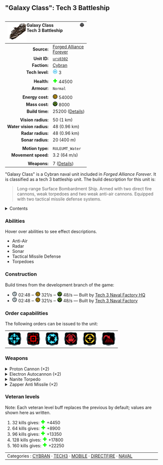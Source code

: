 "Galaxy Class": Tech 3 Battleship
----
<table align="right">
    <thead>
        <tr>
            <th align="left" colspan="2">
                <img align="left" src="icons/units/URS0302_icon.png" title="Galaxy Class unit icon" /><img align="right" src="icons/strategicicons/icon_ship3_directfire_rest.png" title="icon_ship3_directfire" />Galaxy Class<br />Tech 3 Battleship
            </th>
        </tr>
    </thead>
    <tbody>
        <tr>
            <td align="right"><strong>Source:</strong></td>
            <td><a href="Forged Alliance Forever">Forged Alliance<br />Forever</a></td>
        </tr>
        <tr>
            <td align="right"><strong>Unit ID:</strong></td>
            <td><a href="https://github.com/FAForever/fa/D:/faf-development/fa/units/URS0302/URS0302_unit.bp"><code>urs0302</code></a></td>
        </tr>
        <tr>
            <td align="right"><strong>Faction:</strong></td>
            <td><a href="categories.CYBRAN">Cybran</a></td>
        </tr>
        <tr>
            <td align="right"><strong>Tech level:</strong></td>
            <td><img src="icons/T3.png" title="Tech 3" /> 3</td>
        </tr>
        <tr><td align="center" colspan="2"></td></tr>
        <tr>
            <td align="right"><strong>Health:</strong></td>
            <td><img src="icons/health.png" title="Health" /> 44500</td>
        </tr>
        <tr>
            <td align="right"><strong>Armour:</strong></td>
            <td><code>Normal</code></td>
        </tr>
        <tr><td align="center" colspan="2"></td></tr>
        <tr>
            <td align="right"><strong>Energy cost:</strong></td>
            <td><img src="icons/energy.png" title="Energy" /> 54000</td>
        </tr>
        <tr>
            <td align="right"><strong>Mass cost:</strong></td>
            <td><img src="icons/mass.png" title="Mass" /> 8000</td>
        </tr>
        <tr>
            <td align="right"><strong>Build time:</strong></td>
            <td>25200 (<a href="#construction">Details</a>)</td>
        </tr>
        <tr><td align="center" colspan="2"></td></tr>
        <tr>
            <td align="right"><strong>Vision radius:</strong></td>
            <td> <span title="1000 m, 0.62 mi">50 (1 km)</span></td>
        </tr>
        <tr>
            <td align="right"><strong>Water vision radius:</strong></td>
            <td> <span title="960 m, 0.60 mi">48 (0.96 km)</span></td>
        </tr>
        <tr>
            <td align="right"><strong>Radar radius:</strong></td>
            <td> <span title="960 m, 0.60 mi">48 (0.96 km)</span></td>
        </tr>
        <tr>
            <td align="right"><strong>Sonar radius:</strong></td>
            <td> <span title="0.40 km, 0.25 mi">20 (400 m)</span></td>
        </tr>
        <tr><td align="center" colspan="2"></td></tr>
        <tr>
            <td align="right"><strong>Motion type:</strong></td>
            <td><code>RULEUMT_Water</code></td>
        </tr>
        <tr>
            <td align="right"><strong>Movement speed:</strong></td>
            <td> <span title="230 km/h, 124 kn">3.2 (64 m/s)</span></td>
        </tr>
        <tr><td align="center" colspan="2"></td></tr>
        <tr>
            <td align="right"><strong>Weapons:</strong></td>
            <td>7 (<a href="#weapons">Details</a>)</td>
        </tr>
    </tbody>
</table>

"Galaxy Class" is a Cybran naval unit included in *Forged Alliance Forever*.
It is classified as a tech 3 battleship unit.
The build description for this unit is:

<blockquote>Long-range Surface Bombardment Ship. Armed with two direct fire cannons, weak torpedoes and two weak anti-air cannons. Equipped with two tactical missile defense systems.</blockquote>

<details>
<summary>Contents</summary>

1. – <a href="#abilities">Abilities</a>
2. – <a href="#construction">Construction</a>
3. – <a href="#order-capabilities">Order capabilities</a>
4. – <a href="#weapons">Weapons</a>
5. – <a href="#veteran-levels">Veteran levels</a>
</details>

### Abilities
Hover over abilities to see effect descriptions.

* <span title="Can shoot aircraft, including high-altitude air">Anti-Air</span>
* <span title="Can see blips of units not seen by vision that are on or above water">Radar</span>
* <span title="Can see blips of units not seen by vision that are on or below water">Sonar</span>
* <span title="Can target tactical missile projectiles">Tactical Missile Defense</span>
* <span title="Has a weapon that can target things immersed in water">Torpedoes</span>

### Construction
Build times from the development branch of the game:
* <img src="icons/time.png" title="Time" /> 02:48 ‒ <img src="icons/energy.png" title="Energy" /> 321/s ‒ <img src="icons/mass.png" title="Mass" /> 48/s — Built by <a href="URB0303">Tech 3 Naval Factory HQ</a>
* <img src="icons/time.png" title="Time" /> 02:48 ‒ <img src="icons/energy.png" title="Energy" /> 321/s ‒ <img src="icons/mass.png" title="Mass" /> 48/s — Built by <a href="ZRB9603">Tech 3 Naval Factory</a>

### Order capabilities
The following orders can be issued to the unit:
<table>
<td><img float="left" src="icons/orders/move.png" title="Move" /></td>
<td><img float="left" src="icons/orders/attack.png" title="Attack
Left click for attack order. Right click to toggle target priorities for sniping." /></td>
<td><img float="left" src="icons/orders/patrol.png" title="Patrol" /></td>
<td><img float="left" src="icons/orders/stop.png" title="Stop" /></td>
<td><img float="left" src="icons/orders/guard.png" title="Assist" /></td>
<td><img float="left" src="icons/orders/stand-ground.png" title="Fire State" /></td>
</table>

### Weapons
<details>
<summary>Proton Cannon (×2)</summary>
<p>
    <table>
        <tr><td align="center" colspan="2">Note: Stats are per instance of the weapon.</td></tr>
        <tr>
            <td align="right"><strong>Target type:</strong></td>
            <td><code>RULEWTT_Unit</code><br />(Anti-Surface)</td>
        </tr>
        <tr>
            <td align="right"><strong>Projectile:</strong></td>
            <td><a href="Projectiles#cdf-proton-cannon-03"><code>CDFProtonCannon03</code></a></td>
        </tr>
        <tr>
            <td align="right"><strong>DPS estimate:</strong></td>
            <td>225 <span title="Note: This only counts listed stats.">(<u>?</u>)</span></td>
        </tr>
        <tr>
            <td align="right"><strong>Damage:</strong></td>
            <td>900 <span title="Note: This doesn't count some scripted effects.">(<u>?</u>)</span></td>
        </tr>
        <tr>
            <td align="right"><strong>Damage radius:</strong></td>
            <td> <span title="0.04 km, 0.02 mi">2 (40 m)</span></td>
        </tr>
        <tr>
            <td align="right"><strong>Damage type:</strong></td>
            <td><code>Normal</code></td>
        </tr>
        <tr>
            <td align="right"><strong>Max range:</strong></td>
            <td> <span title="2560 m, 1.59 mi">128 (2.56 km)</span></td>
        </tr>
        <tr>
            <td align="right"><strong>Firing arc:</strong></td>
            <td>290°, 270°</td>
        </tr>
        <tr>
            <td align="right"><strong>Firing cycle:</strong></td>
            <td>Once every 4.0s <span title="Note: This doesn't count additional delays such as charging, reloading, and others.">(<u>?</u>)</span></td>
        </tr>
    </table>
</p>
</details>
<details>
<summary>Electron Autocannon (×2)</summary>
<p>
    <table>
        <tr><td align="center" colspan="2">Note: Stats are per instance of the weapon.</td></tr>
        <tr>
            <td align="right"><strong>Target type:</strong></td>
            <td><code>RULEWTT_Unit</code><br />(Anti-Air)</td>
        </tr>
        <tr>
            <td align="right"><strong>Projectile:</strong></td>
            <td><a href="Projectiles#caa-autocannon-01"><code>CAAAutocannon01</code></a></td>
        </tr>
        <tr>
            <td align="right"><strong>DPS estimate:</strong></td>
            <td>30 <span title="Note: This only counts listed stats.">(<u>?</u>)</span></td>
        </tr>
        <tr>
            <td align="right"><strong>Damage:</strong></td>
            <td>6 <span title="Note: This doesn't count some scripted effects.">(<u>?</u>)</span></td>
        </tr>
        <tr>
            <td align="right"><strong>Damage instances:</strong></td>
            <td>4 projectiles</td>
        </tr>
        <tr>
            <td align="right"><strong>Damage type:</strong></td>
            <td><code>Normal</code></td>
        </tr>
        <tr>
            <td align="right"><strong>Max range:</strong></td>
            <td> <span title="900 m, 0.56 mi">45 (0.9 km)</span></td>
        </tr>
        <tr>
            <td align="right"><strong>Firing cycle:</strong></td>
            <td>Once every 0.8s <span title="Note: This doesn't count additional delays such as charging, reloading, and others.">(<u>?</u>)</span></td>
        </tr>
    </table>
</p>
</details>
<details>
<summary>Nanite Torpedo</summary>
<p>
    <table>
        <tr>
            <td align="right"><strong>Target type:</strong></td>
            <td><code>RULEWTT_Unit</code><br />(Anti-Naval)</td>
        </tr>
        <tr>
            <td align="right"><strong>Projectile:</strong></td>
            <td><a href="Projectiles#can-torpedo-nanite-01"><code>CANTorpedoNanite01</code></a></td>
        </tr>
        <tr>
            <td align="right"><strong>DPS estimate:</strong></td>
            <td>20 <span title="Note: This only counts listed stats.">(<u>?</u>)</span></td>
        </tr>
        <tr>
            <td align="right"><strong>Damage:</strong></td>
            <td>10 <span title="Note: This doesn't count some scripted effects.">(<u>?</u>)</span></td>
        </tr>
        <tr>
            <td align="right"><strong>Damage instances:</strong></td>
            <td>4 projectiles<br />5 DoT pulses</td>
        </tr>
        <tr>
            <td align="right"><strong>Damage type:</strong></td>
            <td><code>Normal</code></td>
        </tr>
        <tr>
            <td align="right"><strong>Max range:</strong></td>
            <td> <span title="1200 m, 0.75 mi">60 (1.2 km)</span></td>
        </tr>
        <tr>
            <td align="right"><strong>Firing cycle:</strong></td>
            <td>Once every 10.0s <span title="Note: This doesn't count additional delays such as charging, reloading, and others.">(<u>?</u>)</span></td>
        </tr>
    </table>
</p>
</details>
<details>
<summary>Zapper Anti Missile (×2)</summary>
<p>
    <table>
        <tr><td align="center" colspan="2">Note: Stats are per instance of the weapon.</td></tr>
        <tr>
            <td align="right"><strong>Target type:</strong></td>
            <td><code>RULEWTT_Projectile</code><br />(Anti-tactical)</td>
        </tr>
        <tr>
            <td align="right"><strong>Damage:</strong></td>
            <td>1 <span title="Note: This doesn't count some scripted effects.">(<u>?</u>)</span></td>
        </tr>
        <tr>
            <td align="right"><strong>Damage instances:</strong></td>
            <td>1 beam collisions</td>
        </tr>
        <tr>
            <td align="right"><strong>Damage type:</strong></td>
            <td><code>Normal</code></td>
        </tr>
        <tr>
            <td align="right"><strong>Max range:</strong></td>
            <td> <span title="620 m, 0.39 mi">31 (0.62 km)</span></td>
        </tr>
        <tr>
            <td align="right"><strong>Min range:</strong></td>
            <td> <span title="0.04 km, 0.02 mi">2 (40 m)</span></td>
        </tr>
        <tr>
            <td align="right"><strong>Firing arc:</strong></td>
            <td>190°</td>
        </tr>
        <tr>
            <td align="right"><strong>Firing cycle:</strong></td>
            <td>Once every 1.0s <span title="Note: This doesn't count additional delays such as charging, reloading, and others.">(<u>?</u>)</span></td>
        </tr>
    </table>
</p>
</details>


### Veteran levels
Note: Each veteran level buff replaces the previous by default; values are shown here as written.

1. 32 kills gives: <img src="icons/health.png" title="Health" /> +4450
2. 64 kills gives: <img src="icons/health.png" title="Health" /> +8900
3. 96 kills gives: <img src="icons/health.png" title="Health" /> +13350
4. 128 kills gives: <img src="icons/health.png" title="Health" /> +17800
5. 160 kills gives: <img src="icons/health.png" title="Health" /> +22250

<table align="center">
<td width="1215px">Categories : 
<a href="categories.CYBRAN">CYBRAN</a> · 
<a href="_categories.TECH3">TECH3</a> · 
<a href="_categories.MOBILE">MOBILE</a> · 
<a href="_categories.DIRECTFIRE">DIRECTFIRE</a> · 
<a href="_categories.NAVAL">NAVAL</a></td>
</table>
